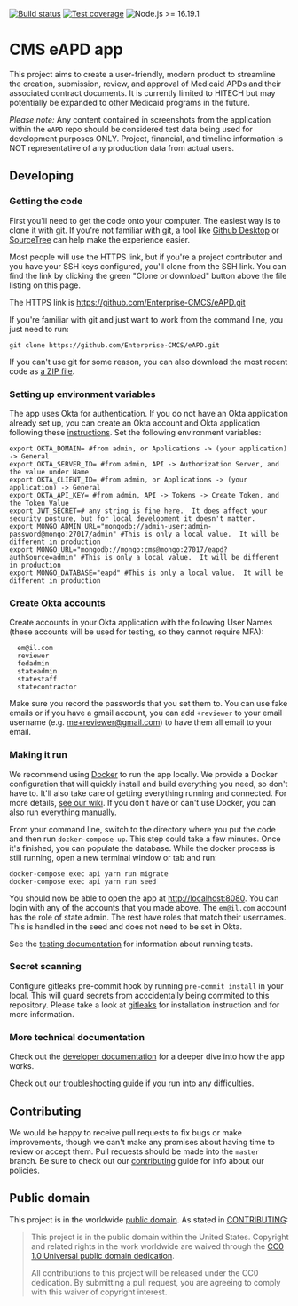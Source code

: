 [![Build status](https://img.shields.io/circleci/project/github/Enterprise-CMCS/eAPD.svg)](https://circleci.com/gh/Enterprise-CMCS/workflows/eAPD)
[![Test coverage](https://img.shields.io/codecov/c/github/Enterprise-CMCS/eAPD.svg)](https://codecov.io/gh/Enterprise-CMCS/eAPD)
![Node.js >= 16.19.1](https://img.shields.io/badge/node-%3E%3D%2016.19.1-brightgreen.svg)

# CMS eAPD app

This project aims to create a user-friendly, modern product to streamline the
creation, submission, review, and approval of Medicaid APDs and their associated
contract documents. It is currently limited to HITECH but may potentially be
expanded to other Medicaid programs in the future.

_Please note:_ Any content contained in screenshots from the application within
the `eAPD` repo should be considered test data being used for development
purposes ONLY. Project, financial, and timeline information is NOT
representative of any production data from actual users.

## Developing

### Getting the code

First you'll need to get the code onto your computer. The easiest way is to
clone it with git. If you're not familiar with git, a tool like
[Github Desktop](https://desktop.github.com/) or
[SourceTree](https://www.sourcetreeapp.com/) can help make the experience
easier.

Most people will use the HTTPS link, but if you're a project contributor and you
have your SSH keys configured, you'll clone from the SSH link. You can find the
link by clicking the green "Clone or download" button above the file listing on
this page.

The HTTPS link is https://github.com/Enterprise-CMCS/eAPD.git

If you're familiar with git and just want to work from the command line, you
just need to run:

```shell
git clone https://github.com/Enterprise-CMCS/eAPD.git
```

If you can't use git for some reason, you can also download the most recent code
as
[a ZIP file](https://github.com/Enterprise-CMCS/eAPD/archive/refs/heads/main.zip).

### Setting up environment variables

The app uses Okta for authentication. If you do not have an Okta application
already set up, you can create an Okta account and Okta application following
these
[instructions](https://developer.okta.com/docs/guides/sign-into-spa/react/main/).
Set the following environment variables:

```shell
export OKTA_DOMAIN= #from admin, or Applications -> (your application) -> General
export OKTA_SERVER_ID= #from admin, API -> Authorization Server, and the value under Name
export OKTA_CLIENT_ID= #from admin, or Applications -> (your application) -> General
export OKTA_API_KEY= #from admin, API -> Tokens -> Create Token, and the Token Value
export JWT_SECRET=# any string is fine here.  It does affect your security posture, but for local development it doesn't matter.
export MONGO_ADMIN_URL="mongodb://admin-user:admin-password@mongo:27017/admin" #This is only a local value.  It will be different in production
export MONGO_URL="mongodb://mongo:cms@mongo:27017/eapd?authSource=admin" #This is only a local value.  It will be different in production
export MONGO_DATABASE="eapd" #This is only a local value.  It will be different in production
```

### Create Okta accounts

Create accounts in your Okta application with the following User Names (these
accounts will be used for testing, so they cannot require MFA):

```shell
  em@il.com
  reviewer
  fedadmin
  stateadmin
  statestaff
  statecontractor
```

Make sure you record the passwords that you set them to. You can use fake emails
or if you have a gmail account, you can add `+reviewer` to your email username
(e.g. me+reviewer@gmail.com) to have them all email to your email.

### Making it run

We recommend using [Docker](https://www.docker.com) to run the app locally. We
provide a Docker configuration that will quickly install and build everything
you need, so don't have to. It'll also take care of getting everything running
and connected. For more details,
[see our wiki](https://github.com/Enterprise-CMCS/eAPD/wiki/Development-Environment#docker).
If you don't have or can't use Docker, you can also run everything
[manually](https://github.com/Enterprise-CMCS/eAPD/wiki/Development-Environment#manually).

From your command line, switch to the directory where you put the code and then
run `docker-compose up`. This step could take a few minutes. Once it's finished,
you can populate the database. While the docker process is still running, open a
new terminal window or tab and run:

```shell
docker-compose exec api yarn run migrate
docker-compose exec api yarn run seed
```

You should now be able to open the app at
[http://localhost:8080](http://localhost:8080). You can login with any of the
accounts that you made above. The `em@il.com` account has the role of state
admin. The rest have roles that match their usernames. This is handled in the
seed and does not need to be set in Okta.

See the
[testing documentation](https://github.com/Enterprise-CMCS/eAPD/wiki/Development-accessibility%2C-testing%2C-and-linting#testing)
for information about running tests.

### Secret scanning

Configure gitleaks pre-commit hook by running `pre-commit install` in your
local. This will guard secrets from acccidentally being commited to this
repository. Please take a look at
[gitleaks](https://github.com/zricethezav/gitleaks) for installation instruction
and for more information.

### More technical documentation

Check out the
[developer documentation](https://github.com/Enterprise-CMCS/eAPD/wiki/Development-index)
for a deeper dive into how the app works.

Check out
[our troubleshooting guide](https://github.com/Enterprise-CMCS/eAPD/wiki/Troubleshooting-Development-Environment)
if you run into any difficulties.

## Contributing

We would be happy to receive pull requests to fix bugs or make improvements,
though we can't make any promises about having time to review or accept them.
Pull requests should be made into the `master` branch. Be sure to check out our
[contributing](CONTRIBUTING.md) guide for info about our policies.

## Public domain

This project is in the worldwide [public domain](LICENSE.md). As stated in
[CONTRIBUTING](CONTRIBUTING.md):

> This project is in the public domain within the United States. Copyright and
> related rights in the work worldwide are waived through the
> [CC0 1.0 Universal public domain dedication](https://creativecommons.org/publicdomain/zero/1.0/).
>
> All contributions to this project will be released under the CC0 dedication.
> By submitting a pull request, you are agreeing to comply with this waiver of
> copyright interest.
